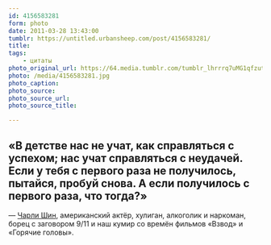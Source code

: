 ```yaml
---
id: 4156583281
form: photo
date: 2011-03-28 13:43:00
tumblr: https://untitled.urbansheep.com/post/4156583281/
title:
tags:
    - цитаты
photo_original_url: https://64.media.tumblr.com/tumblr_lhrrrq7uMG1qfzutqo1_1280.jpg
photo: /media/4156583281.jpg
photo_caption: 
photo_source:
photo_source_url:
photo_source_title:

---
```


<p><h2>«В детстве нас не учат, как справляться с успехом; нас учат справляться с неудачей. Если у тебя с первого раза не получилось, пытайся, пробуй снова. А если получилось с первого раза, что тогда?»</h2>
<p>— <a href="http://en.wikipedia.org/wiki/Charlie_Sheen">Чарли Шин</a>, американский актёр, хулиган, алкоголик и наркоман, борец с заговором 9/11 и наш кумир со времён фильмов «Взвод» и «Горячие головы».</p></p>

